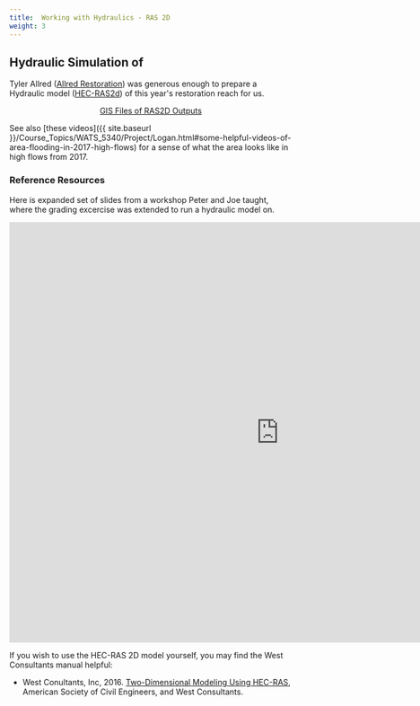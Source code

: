 ```yaml
---
title:  Working with Hydraulics - RAS 2D
weight: 3
---
```


## Hydraulic Simulation of 
Tyler Allred ([Allred Restoration](http://www.allred-restoration.com/)) was generous enough to prepare a Hydraulic model ([HEC-RAS2d](https://www.hec.usace.army.mil/software/hec-ras/)) of this year's restoration reach for us. 


<div align="center">
	<a class="button hollow" href="https://s3-us-west-2.amazonaws.com/etalweb.joewheaton.org/Courses/WATS5350/2019/Kunzler/TMA_Kunzler_E_RAS2d_6FEB2019.zip"><i class="fa fa-files-o" aria-hidden="true"></i> GIS Files of RAS2D Outputs </a>
</div>


See also [these videos]({{ site.baseurl }}/Course_Topics/WATS_5340/Project/Logan.html#some-helpful-videos-of-area-flooding-in-2017-high-flows) for a sense of what the area looks like in high flows from 2017. 



### Reference Resources

Here is expanded set of slides from a workshop Peter and Joe taught, where the grading excercise was extended to run a hydraulic model on. 
<div class="responsive-embed">
<iframe src="https://docs.google.com/presentation/d/e/2PACX-1vTT-yOaIcIqOEi61YxUERksinAybBYzsNdRijbGz2mdNF9PNM-XGrISpEAPXP4vYz_4irqEC_OYFEyG/embed?start=false&loop=false&delayms=3000" frameborder="0" width="960" height="749" allowfullscreen="true" mozallowfullscreen="true" webkitallowfullscreen="true"></iframe>
</div>

If you wish to use the HEC-RAS 2D model yourself, you may find the West Consultants manual helpful:

- West Conultants, Inc, 2016. [Two-Dimensional Modeling Using HEC-RAS](https://s3-us-west-2.amazonaws.com/etalweb.joewheaton.org/Courses/WATS5350/Two-Dimensional_Modeling_Using_HEC-RAS.pdf), American Society of Civil Engineers, and West Consultants.
